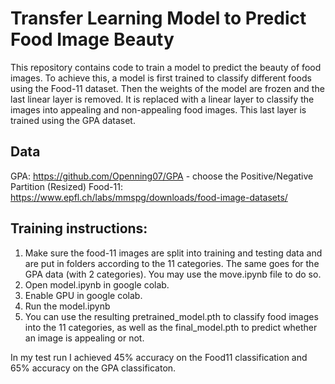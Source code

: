 # Transfer Learning Model to Predict Food Image Beauty

This repository contains code to train a model to predict the beauty of food images. To achieve this, a model is first trained to classify different foods using the Food-11 dataset. Then the weights of the model are frozen and the last linear layer is removed. It is replaced with a linear layer to classify the images into appealing and non-appealing food images. This last layer is trained using the GPA dataset.

## Data
GPA: https://github.com/Openning07/GPA - choose the Positive/Negative Partition (Resized)
Food-11: https://www.epfl.ch/labs/mmspg/downloads/food-image-datasets/

## Training instructions:
1. Make sure the food-11 images are split into training and testing data and are put in folders according to the 11 categories. The same goes for the GPA data (with 2 categories). You may use the move.ipynb file to do so.
1. Open model.ipynb in google colab.
1. Enable GPU in google colab.
1. Run the model.ipynb
1. You can use the resulting pretrained_model.pth to classify food images into the 11 categories, as well as the final_model.pth to predict whether an image is appealing or not.

In my test run I achieved 45% accuracy on the Food11 classification and 65% accuracy on the GPA classificaton.
